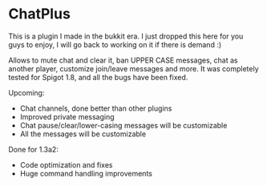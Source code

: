 ChatPlus
========
This is a plugin I made in the bukkit era. I just dropped this here for you guys to enjoy, I will go back to working on it if there is demand :)

Allows to mute chat and clear it, ban UPPER CASE messages, chat as another player, customize join/leave messages and more. It was completely tested for Spigot 1.8, and all the bugs have been fixed.

Upcoming:
- Chat channels, done better than other plugins
- Improved private messaging
- Chat pause/clear/lower-casing messages will be customizable
- All the messages will be customizable

Done for 1.3a2:
- Code optimization and fixes
- Huge command handling improvements
